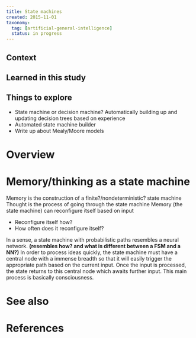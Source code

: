 ```yaml
---
title: State machines
created: 2015-11-01
taxonomy:
  tag: [artificial-general-intelligence]
  status: in progress
---
```


## Context

## Learned in this study

## Things to explore
* State machine or decision machine? Automatically building up and updating decision trees based on experience
* Automated state machine builder
* Write up about Mealy/Moore models

# Overview

# Memory/thinking as a state machine
Memory is the construction of a finite?/nondeterministic? state machine
Thought is the process of going through the state machine
Memory (the state machine) can reconfigure itself based on input

* Reconfigure itself how?
* How often does it reconfigure itself?

In a sense, a state machine with probabilistic paths resembles a neural network. **(resembles how? and what is different between a FSM and a NN?)**
In order to process ideas quickly, the state machine must have a central node with a immense breadth so that it will easily trigger the appropriate path based on the current input. Once the input is processed, the state returns to this central node which awaits further input. This main process is basically consciousness.

# See also

# References

